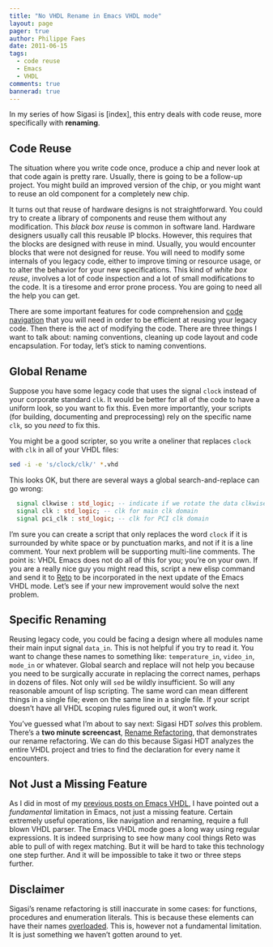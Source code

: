 ```yaml
---
title: "No VHDL Rename in Emacs VHDL mode"
layout: page 
pager: true
author: Philippe Faes
date: 2011-06-15
tags: 
  - code reuse
  - Emacs
  - VHDL
comments: true
bannerad: true
---
```


In my series of how Sigasi is [index], this entry
deals with code reuse, more specifically with **renaming**.

Code Reuse
----------

The situation where you write code once, produce a chip and never look
at that code again is pretty rare. Usually, there is going to be a
follow-up project. You might build an improved version of the chip, or
you might want to reuse an old component for a completely new chip.

It turns out that reuse of hardware designs is not straightforward. You
could try to create a library of components and reuse them without any
modification. This *black box reuse* is common in software land.
Hardware designers usually call this reusable IP blocks. However, this
requires that the blocks are designed with reuse in mind. Usually, you
would encounter blocks that were not designed for reuse. You will need
to modify some internals of you legacy code, either to improve timing or
resource usage, or to alter the behavior for your new specifications.
This kind of *white box reuse*, involves a lot of code inspection and a
lot of small modifications to the code. It is a tiresome and error prone
process. You are going to need all the help you can get.

There are some important features for code comprehension and [code navigation](vhdl-emacs-mode-navigation-using-ctags-are-broken.html)
that you will need in order to be efficient at reusing your legacy code.
Then there is the act of modifying the code. There are three things I
want to talk about: naming conventions, cleaning up code layout and code
encapsulation. For today, let’s stick to naming conventions.

Global Rename
-------------

Suppose you have some legacy code that uses the signal `clock` instead
of your corporate standard `clk`. It would be better for all of the code
to have a uniform look, so you want to fix this. Even more importantly,
your scripts (for building, documenting and preprocessing) rely on the
specific name `clk`, so you *need* to fix this.

You might be a good scripter, so you write a oneliner that replaces
`clock` with `clk` in all of your VHDL files:
```bash
sed -i -e 's/clock/clk/' *.vhd
```
This looks OK, but there are several ways a global search-and-replace
can go wrong:
```vhdl
  signal clkwise : std_logic; -- indicate if we rotate the data clkwise
  signal clk : std_logic; -- clk for main clk domain
  signal pci_clk : std_logic; -- clk for PCI clk domain
```

I’m sure you can create a script that only replaces the word `clock` if
it is surrounded by white space or by punctuation marks, and not if it
is a line comment. Your next problem will be supporting multi-line
comments. The point is: VHDL Emacs does not do all of this for you;
you’re on your own. If you are a really nice guy you might read this,
script a new elisp command and send it to
[Reto](http://www.iis.ee.ethz.ch/~zimmi/emacs/vhdl-mode.html) to be
incorporated in the next update of the Emacs VHDL mode. Let’s see if
your new improvement would solve the next problem.

Specific Renaming
-----------------

Reusing legacy code, you could be facing a design where all modules name
their main input signal `data_in`. This is not helpful if you try to
read it. You want to change these names to something like:
`temperature_in`, `video_in`, `mode_in` or whatever. Global search and
replace will not help you because you need to be surgically accurate in
replacing the correct names, perhaps in dozens of files. Not only will
`sed` be wildly insufficient. So will any reasonable amount of lisp
scripting. The same word can mean different things in a single file;
even on the same line in a single file. If your script doesn’t have all
VHDL scoping rules figured out, it won’t work.

You’ve guessed what I’m about to say next: Sigasi HDT *solves* this
problem. There’s a **two minute screencast**, [Rename Refactoring](/screencasts/rename_refactoring), that
demonstrates our rename refactoring. We can do this because Sigasi HDT
analyzes the entire VHDL project and tries to find the declaration for
every name it encounters.

Not Just a Missing Feature
--------------------------

As I did in most of my [previous posts on Emacs VHDL](.), I have
pointed out a *fundamental* limitation in Emacs, not just a missing
feature. Certain extremely useful operations, like navigation and
renaming, require a full blown VHDL parser. The Emacs VHDL mode goes a
long way using regular expressions. It is indeed surprising to see how
many cool things Reto was able to pull of with regex matching. But it
will be hard to take this technology one step further. And it will be
impossible to take it two or three steps further.

Disclaimer
----------

Sigasi’s rename refactoring is still inaccurate in some cases: for
functions, procedures and enumeration literals. This is because these
elements can have their names
[overloaded](http://en.wikipedia.org/wiki/Method_overloading). This is,
however not a fundamental limitation. It is just something we haven’t
gotten around to yet.